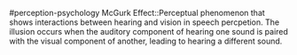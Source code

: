 #perception-psychology 
McGurk Effect::Perceptual phenomenon that shows interactions between hearing and vision in speech percpetion. The illusion occurs when the auditory component of hearing one sound is paired with the visual component of another, leading to hearing a different sound.
<!--SR:!2024-02-23,1,210-->